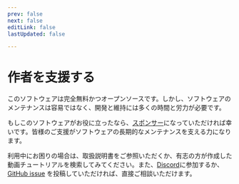 ```yaml
---
prev: false
next: false
editLink: false
lastUpdated: false

---
```


# 作者を支援する

このソフトウェアは完全無料かつオープンソースです。しかし、ソフトウェアのメンテナンスは容易ではなく、開発と維持には多くの時間と労力が必要です。

もしこのソフトウェアがお役に立ったなら、[スポンサー](https://patreon.com/HIllya51)になっていただければ幸いです。皆様のご支援がソフトウェアの長期的なメンテナンスを支える力になります。

利用中にお困りの場合は、取扱説明書をご参照いただくか、有志の方が作成した動画チュートリアルを検索してみてください。また、[Discord](https://discord.com/invite/ErtDwVeAbB)に参加するか、[GitHub issue]((https://github.com/HIllya51/LunaTranslator/issues)) を投稿していただければ、直接ご相談いただけます。

